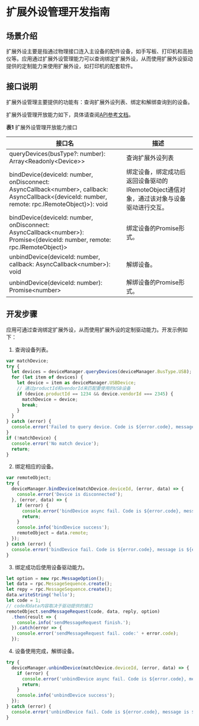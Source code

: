 # 扩展外设管理开发指南


## 场景介绍

扩展外设主要是指通过物理接口连入主设备的配件设备，如手写板、打印机和高拍仪等。应用通过扩展外设管理能力可以查询绑定扩展外设，从而使用扩展外设驱动提供的定制能力来使用扩展外设，如打印机的配套软件。


## 接口说明

扩展外设管理主要提供的功能有：查询扩展外设列表、绑定和解绑查询到的设备。

扩展外设管理开放能力如下，具体请查阅[API参考文档](../reference/apis/js-apis-driver-deviceManager.md)。

**表1** 扩展外设管理开放能力接口

| 接口名                                                                                                                                                      | 描述                                                                                    |
| ----------------------------------------------------------------------------------------------------------------------------------------------------------- | --------------------------------------------------------------------------------------- |
| queryDevices(busType?: number): Array&lt;Readonly&lt;Device&gt;&gt;                                                                                         | 查询扩展外设列表                                                                        |
| bindDevice(deviceId: number, onDisconnect: AsyncCallback&lt;number&gt;, callback: AsyncCallback&lt;{deviceId: number, remote: rpc.IRemoteObject}&gt;): void | 绑定设备，绑定成功后返回设备驱动的IRemoteObject通信对象，通过该对象与设备驱动进行交互。 |
| bindDevice(deviceId: number, onDisconnect: AsyncCallback&lt;number&gt;): Promise&lt;{deviceId: number, remote: rpc.IRemoteObject}&gt;                       | 绑定设备的Promise形式。                                                                 |
| unbindDevice(deviceId: number, callback: AsyncCallback&lt;number&gt;): void                                                                                 | 解绑设备。                                                                              |
| unbindDevice(deviceId: number): Promise&lt;number&gt;                                                                                                       | 解绑设备的Promise形式。                                                                              |


## 开发步骤

应用可通过查询绑定扩展外设，从而使用扩展外设的定制驱动能力。开发示例如下：


1. 查询设备列表。

  ```js
  var matchDevice;
  try {
    let devices = deviceManager.queryDevices(deviceManager.BusType.USB);
    for (let item of devices) {
      let device = item as deviceManager.USBDevice;
      // 通过productId和vendorId来匹配要使用的USB设备
      if (device.productId == 1234 && device.vendorId === 2345) {
        matchDevice = device;
        break;
      }
    }
  } catch (error) {
    console.error('Failed to query device. Code is ${error.code}, message is ${error.message}');
  }
  if (!matchDevice) {
    console.error('No match device');
    return;
  }
  ```

2. 绑定相应的设备。

  ```js
  var remoteObject;
  try {
    deviceManager.bindDevice(matchDevice.deviceId, (error, data) => {
      console.error('Device is disconnected');
    }, (error, data) => {
      if (error) {
        console.error('bindDevice async fail. Code is ${error.code}, message is ${error.message}');
        return;
      }
      console.info('bindDevice success');
      remoteObject = data.remote;
    });
  } catch (error) {
    console.error('bindDevice fail. Code is ${error.code}, message is ${error.message}');
  }
   ```

3. 绑定成功后使用设备驱动能力。

  ```js
  let option = new rpc.MessageOption();
  let data = rpc.MessageSequence.create();
  let repy = rpc.MessageSequence.create();
  data.writeString('hello');
  let code = 1;
  // code和data内容取决于驱动提供的接口
  remoteObject.sendMessageRequest(code, data, reply, option)
    .then(result => {
      console.info('sendMessageRequest finish.');
    }).catch(error => {
      console.error('sendMessageRequest fail. code:' + error.code);
    });
  ```

4. 设备使用完成，解绑设备。

  ```js
  try {
    deviceManager.unbindDevice(matchDevice.deviceId, (error, data) => {
      if (error) {
        console.error('unbindDevice async fail. Code is ${error.code}, message is ${error.message}');
        return;
      }
      console.info('unbindDevice success');
    });
  } catch (error) {
    console.error('unbindDevice fail. Code is ${error.code}, message is ${error.message}');
  }
  ```
